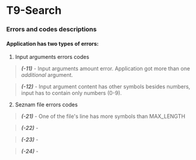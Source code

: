 # T9-Search

### Errors and codes descriptions

#### Application has two types of errors:

1. Input arguments errors codes
> ***(-11)*** - Input arguments amount error. Application got more than one *additional* argument.

> ***(-12)*** - Input argument content has other symbols besides numbers, input has to contain only numbers (0-9).

2. Seznam file errors codes
> ***(-21)*** - One of the file's line has more symbols than MAX_LENGTH 

> ***(-22)*** - 

> ***(-23)*** - 

> ***(-24)*** - 